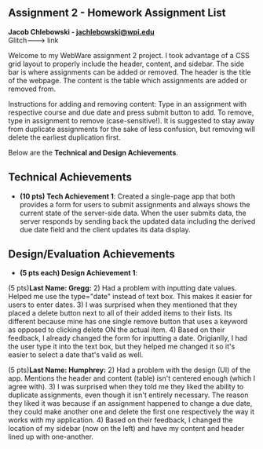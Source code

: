 ## Assignment 2 - Homework Assignment List

<b>Jacob Chlebowski - jachlebowski@wpi.edu</b> <br>
Glitch---> link <br>

Welcome to my WebWare assignment 2 project. I took advantage of a CSS grid layout to properly include the header, content, and sidebar. The side bar is where assignments can be added or removed. The header is the title of the webpage. The content is the table which assignments are added or removed from. 

Instructions for adding and removing content: Type in an assignment with respective course and due date and press submit button to add. To remove, type in assignment to remove (case-sensitive!). It is suggested to stay away from duplicate assignments for the sake of less confusion, but removing will delete the earliest duplication first.

Below are the **Technical and Design Achievements**.
<br>

## Technical Achievements
- **(10 pts) Tech Achievement 1**: Created a single-page app that both provides a form for users to submit assignments and always shows the current state of the server-side data. When the user submits data, the server responds by sending back the updated data including the derived due date field and the client updates its data display.

## Design/Evaluation Achievements
- **(5 pts each) Design Achievement 1**:

(5 pts)<b>Last Name: Gregg:</b>
2) Had a problem with inputting date values. Helped me use the type="date" instead of text box. This makes it easier for users to enter dates.
3) I was surprised when they mentioned that they placed a delete button next to all of their added items to their lists. Its different because mine has one single remove button that uses a keyword as opposed to clicking delete ON the actual item.
4) Based on their feedback, I already changed the form for inputting a date. Origianlly, I had the user type it into the text box, but they helped me changed it so it's easier to select a date that's valid as well.


(5 pts)<b>Last Name: Humphrey:</b>
2) Had a problem with the design (UI) of the app. Mentions the header and content (table) isn't centered enough (which I agree with).
3) I was surprised when they told me they liked the ability to duplicate assignments, even though it isn't entirely necessary. The reason they liked it was because if an assignment happened to change a due date, they could make another one and delete the first one respectively the way it works with my application.
4) Based on their feedback, I changed the location of my sidebar (now on the left) and have my content and header lined up with one-another.
